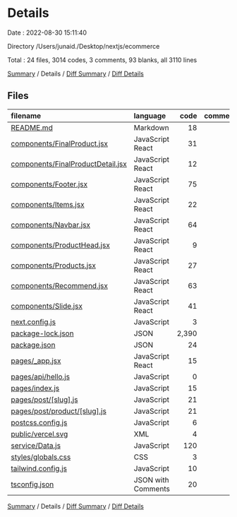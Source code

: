 # Details

Date : 2022-08-30 15:11:40

Directory /Users/junaid./Desktop/nextjs/ecommerce

Total : 24 files,  3014 codes, 3 comments, 93 blanks, all 3110 lines

[Summary](results.md) / Details / [Diff Summary](diff.md) / [Diff Details](diff-details.md)

## Files
| filename | language | code | comment | blank | total |
| :--- | :--- | ---: | ---: | ---: | ---: |
| [README.md](/README.md) | Markdown | 18 | 0 | 11 | 29 |
| [components/FinalProduct.jsx](/components/FinalProduct.jsx) | JavaScript React | 31 | 0 | 3 | 34 |
| [components/FinalProductDetail.jsx](/components/FinalProductDetail.jsx) | JavaScript React | 12 | 0 | 2 | 14 |
| [components/Footer.jsx](/components/Footer.jsx) | JavaScript React | 75 | 0 | 8 | 83 |
| [components/Items.jsx](/components/Items.jsx) | JavaScript React | 22 | 0 | 6 | 28 |
| [components/Navbar.jsx](/components/Navbar.jsx) | JavaScript React | 64 | 0 | 4 | 68 |
| [components/ProductHead.jsx](/components/ProductHead.jsx) | JavaScript React | 9 | 0 | 3 | 12 |
| [components/Products.jsx](/components/Products.jsx) | JavaScript React | 27 | 0 | 8 | 35 |
| [components/Recommend.jsx](/components/Recommend.jsx) | JavaScript React | 63 | 0 | 3 | 66 |
| [components/Slide.jsx](/components/Slide.jsx) | JavaScript React | 41 | 0 | 17 | 58 |
| [next.config.js](/next.config.js) | JavaScript | 3 | 1 | 1 | 5 |
| [package-lock.json](/package-lock.json) | JSON | 2,390 | 0 | 1 | 2,391 |
| [package.json](/package.json) | JSON | 24 | 0 | 1 | 25 |
| [pages/_app.jsx](/pages/_app.jsx) | JavaScript React | 15 | 0 | 4 | 19 |
| [pages/api/hello.js](/pages/api/hello.js) | JavaScript | 0 | 0 | 1 | 1 |
| [pages/index.js](/pages/index.js) | JavaScript | 15 | 0 | 5 | 20 |
| [pages/post/[slug].js](/pages/post/%5Bslug%5D.js) | JavaScript | 21 | 1 | 6 | 28 |
| [pages/post/product/[slug].js](/pages/post/product/%5Bslug%5D.js) | JavaScript | 21 | 0 | 2 | 23 |
| [postcss.config.js](/postcss.config.js) | JavaScript | 6 | 0 | 1 | 7 |
| [public/vercel.svg](/public/vercel.svg) | XML | 4 | 0 | 0 | 4 |
| [service/Data.js](/service/Data.js) | JavaScript | 120 | 0 | 3 | 123 |
| [styles/globals.css](/styles/globals.css) | CSS | 3 | 0 | 1 | 4 |
| [tailwind.config.js](/tailwind.config.js) | JavaScript | 10 | 1 | 1 | 12 |
| [tsconfig.json](/tsconfig.json) | JSON with Comments | 20 | 0 | 1 | 21 |

[Summary](results.md) / Details / [Diff Summary](diff.md) / [Diff Details](diff-details.md)